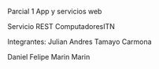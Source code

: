 Parcial 1 App y servicios web

Servicio REST ComputadoresITN

Integrantes:
Julian Andres Tamayo Carmona 

Daniel Felipe Marin Marin
